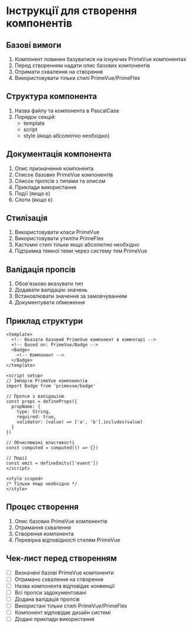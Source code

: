 # Інструкції для створення компонентів

## Базові вимоги
1. Компонент повинен базуватися на існуючих PrimeVue компонентах
2. Перед створенням надати опис базових компонентів
3. Отримати схвалення на створення
4. Використовувати тільки стилі PrimeVue/PrimeFlex

## Структура компонента
1. Назва файлу та компонента в PascalCase
2. Порядок секцій:
   - template
   - script
   - style (якщо абсолютно необхідно)

## Документація компонента
1. Опис призначення компонента
2. Список базових PrimeVue компонентів
3. Список пропсів з типами та описом
4. Приклади використання
5. Події (якщо є)
6. Слоти (якщо є)

## Стилізація
1. Використовувати класи PrimeVue
2. Використовувати утиліти PrimeFlex
3. Кастомні стилі тільки якщо абсолютно необхідно
4. Підтримка темної теми через систему тем PrimeVue

## Валідація пропсів
1. Обов'язково вказувати тип
2. Додавати валідацію значень
3. Встановлювати значення за замовчуванням
4. Документувати обмеження

## Приклад структури
```vue
<template>
  <!-- Вказати базовий PrimeVue компонент в коментарі -->
  <!-- Based on: PrimeVue/Badge -->
  <Badge>
    <!-- Компонент -->
  </Badge>
</template>

<script setup>
// Імпорти PrimeVue компонентів
import Badge from 'primevue/badge'

// Пропси з валідацією
const props = defineProps({
  propName: {
    type: String,
    required: true,
    validator: (value) => ['a', 'b'].includes(value)
  }
})

// Обчислювані властивості
const computed = computed(() => {})

// Події
const emit = defineEmits(['event'])
</script>

<style scoped>
/* Тільки якщо необхідно */
</style>
```

## Процес створення
1. Опис базових PrimeVue компонентів
2. Отримання схвалення
3. Створення компонента
4. Перевірка відповідності стилям PrimeVue

## Чек-лист перед створенням
- [ ] Визначені базові PrimeVue компоненти
- [ ] Отримано схвалення на створення
- [ ] Назва компонента відповідає конвенції
- [ ] Всі пропси задокументовані
- [ ] Додана валідація пропсів
- [ ] Використані тільки стилі PrimeVue/PrimeFlex
- [ ] Компонент відповідає дизайн системі
- [ ] Додані приклади використання 